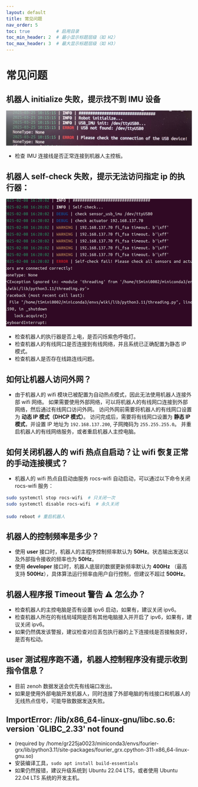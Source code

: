 ```yaml
---
layout: default
title: 常见问题
nav_order: 5
toc: true          # 启用目录
toc_min_header: 2  # 最小显示标题层级（如 H2）
toc_max_header: 3  # 最大显示标题层级（如 H3）
---
```


# 常见问题

## 机器人 initialize 失败，提示找不到 IMU 设备

![initialize_imu_error.png](/assets/images/initialize_imu_error.png)

- 检查 IMU 连接线是否正常连接到机器人主控板。

## 机器人 self-check 失败，提示无法访问指定 ip 的执行器：

![self_check_error.png](/assets/images/self_check_error.png)

- 检查机器人的执行器是否上电，是否闪烁紫色呼吸灯。
- 检查机器人的有线网口是否连接到有线网络，并且系统已正确配置为静态 IP 模式。
- 检查机器人是否存在线路连线问题。

## 如何让机器人访问外网？

- 由于机器人的 wifi 模块已被配置为自动热点模式，因此无法使用机器人连接外部 wifi 网络。
  如果需要使用外部网络，可以将机器人的有线网口连接到外部网络，然后通过有线网口访问外网。
  访问外网前需要将机器人的有线网口设置为 **动态 IP 模式（DHCP 模式）**。
  访问完成后，需要将有线网口设置为 **静态 IP 模式**，并设置 IP 地址为 `192.168.137.200`, 子网掩码为 `255.255.255.0`。
  并重启机器人的有线网络服务，或者重启机器人主控电脑。

## 如何关闭机器人的 wifi 热点自启动？让 wifi 恢复正常的手动连接模式？

- 机器人的 wifi 热点自启动由服务 rocs-wifi 自动启动，可以通过以下命令关闭 rocs-wifi 服务：

```bash
sudo systemctl stop rocs-wifi  # 只关闭一次
sudo systemctl disable rocs-wifi  # 永久关闭

sudo reboot # 重启机器人
```

## 机器人的控制频率是多少？

- 使用 **user** 接口时，机器人的主程序控制频率默认为 **50Hz**。状态输出发送以及外部指令接收的频率也为 **50Hz**。
- 使用 **developer** 接口时，机器人底层的数据更新频率默认为 **400Hz** （最高支持 **500Hz**），具体算法运行频率由用户自行控制，但建议不超过
  **500Hz**。

## 机器人程序报 **Timeout** 警告 ⚠️ 怎么办？

- 检查机器人的主控电脑是否有设置 ipv6 启动，如果有，建议关闭 ipv6。
- 检查机器人所在的有线局域网是否有其他电脑接入并开启了 ipv6，如果有，建议关闭 ipv6。
- 如果仍然偶发该警报，建议检查对应丢包执行器的上下连接线是否接触良好，是否有松动。

## user 测试程序跑不通，机器人控制程序没有提示收到指令信息？

- 目前 zenoh 数据发送会优先有线端口发出。
- 如果是使用外部电脑开发机器人，同时连接了外部电脑的有线接口和机器人的无线热点信号，可能导致数据发送失败。

## ImportError: /lib/x86_64-linux-gnu/libc.so.6: version `GLIBC_2.33' not found

- (required by
  /home/gr225ja0023/miniconda3/envs/fourier-grx/lib/python3.11/site-packages/fourier_grx.cpython-311-x86_64-linux-gnu.so)
- 安装编译工具，`sudo apt install build-essentials`
- 如果仍然报错，建议升级系统到 Ubuntu 22.04 LTS，或者使用 Ubuntu 22.04 LTS 系统的开发主机。

